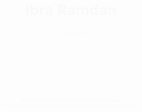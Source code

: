<!-- 
  GitHub Readme by Ibra Ramdan
  Clean, modern, with smooth animation
-->

<style>
  .fade-in {
    animation: fadeIn 2s ease forwards;
    opacity: 0;
  }

  @keyframes fadeIn {
    to {
      opacity: 1;
    }
  }

  .section {
    opacity: 0;
    transform: translateY(30px);
    animation: slideUp 1s ease forwards;
    animation-delay: 0.3s;
  }

  @keyframes slideUp {
    to {
      opacity: 1;
      transform: translateY(0);
    }
  }

  h2 {
    border-bottom: 2px solid #eee;
    display: inline-block;
    padding-bottom: 5px;
    margin-top: 40px;
  }

</style>

<div class="fade-in" style="text-align: center;">

  <h1 style="font-size: 48px; font-weight: bold;">Ibra Ramdan</h1>

  <img src="https://github.com/ibrarmdan376/ibrarmdan376/blob/main/profile.jpg?raw=true" alt="My photo" width="200" style="border-radius: 50%; border: 3px solid #ccc;" />

  <p>
    <strong>Student | Front-End Developer | X'Msbra Team</strong><br />
    From Lombok, Indonesia. Learning code while doing school stuff.
  </p>

  <div class="section">
    <!-- Team Section -->
    <h2>Our Team: X'Msbra</h2>
    <img src="https://github.com/ibrarmdan376/ibrarmdan376/blob/main/xmsbra-logo.png?raw=true" alt="X'Msbra Logo" width="150" />
    <p>We build digital projects from Lombok.</p>

    <!-- Cover Image -->
    <br /><br />
    <img src="https://github.com/ibrarmdan376/ibrarmdan376/blob/main/cover.png?raw=true" alt="Cover Image" width="600"/>
    
    <!-- About Me -->
    <h2>About Me</h2>
    <p>
      I'm a middle school student from Lombok.<br />
      Part of the <strong>X'Msbra</strong> team, currently learning <strong>Front-End Development</strong>.<br />
      I enjoy building websites, learning new tech, and trying to stay productive.
    </p>

    <!-- Programming Languages -->
    <h2>Programming Languages</h2>
    <p>
      <img src="https://skillicons.dev/icons?i=javascript,java,python,cpp" />
    </p>

    <!-- Web Dev Tools -->
    <h2>Web Development Tools</h2>
    <p>
      <img src="https://skillicons.dev/icons?i=html,css,javascript,bootstrap,react,vue,git,github" />
    </p>

    <!-- Spotify Widget -->
    <h2>Currently Playing</h2>
    <p>🎧 "Kau Masih Kekasihku - Judika"</p>
    <iframe style="border-radius:12px" src="https://open.spotify.com/embed/track/5ydQqipa8Tnujpc4ZJRMFV?utm_source=generator" width="100%" height="80" frameBorder="0" allowfullscreen="" allow="autoplay; clipboard-write; encrypted-media; fullscreen; picture-in-picture" loading="lazy"></iframe>

    <!-- Projects -->
    <h2>Featured Projects</h2>
    <ul>
      <li><a href="https://ibraa.web.id">Personal Website</a></li>
      <li><a href="https://github.com/ibrarmdan376/project-xmsbra">X'Msbra Village Website</a></li>
      <li><a href="https://github.com/ibrarmdan376/simple-calculator">Simple Calculator (HTML/CSS/JS)</a></li>
    </ul>

    <!-- Contact -->
    <h2>Contact Me</h2>
    <p>
      <a href="mailto:ibraramdan376@gmail.com">Email</a> |
      <a href="https://instagram.com/ibrarmdn78_">Instagram</a> |
      <a href="https://ibraa.web.id">Website</a>
    </p>

    <!-- Footer -->
    <p>Theme: Light | Last Updated: April 5, 2025</p>
  </div>
</div>

